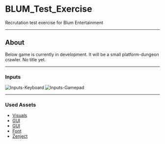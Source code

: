 # BLUM_Test_Exercise
 Recrutation test exercise for Blum Entertainment

 --- 

## About
Below game is currently in development. It will be a small platform-dungeon crawler. No title yet.

---

### Inputs

![Inputs-Keyboard][image-Keyboard]
![Inputs-Gamepad][image-Gamepad]

---

### Used Assets
* [Visuals](https://o-lobster.itch.io/platformmetroidvania-pixel-art-asset-pack)
* [GUI](https://cathean.itch.io/liteui-fantasy)
* [GUI](https://dreammix.itch.io/keyboard-keys-for-ui)
* [Font](https://happysmily.itch.io/1800s-pixel-font)
* [Zenject](https://github.com/modesttree/Zenject)

[image-Keyboard]: https://imgur.com/x53Fnyw.png
[image-Gamepad]: https://imgur.com/GYf4B7B.png
